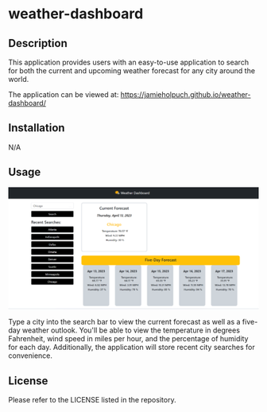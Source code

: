 # weather-dashboard

## Description

This application provides users with an easy-to-use application to search for both the current and upcoming weather forecast for any city around the world. 

The application can be viewed at: https://jamieholpuch.github.io/weather-dashboard/

## Installation

N/A

## Usage

![Application Screenshot](./Assets/Images/weather%20dashboard.png)

Type a city into the search bar to view the current forecast as well as a five-day weather outlook. You'll be able to view the temperature in degrees Fahrenheit, wind speed in miles per hour, and the percentage of humidity for each day. Additionally, the application will store recent city searches for convenience.  

## License

Please refer to the LICENSE listed in the repository. 